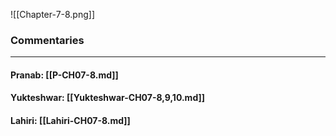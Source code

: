 ![[Chapter-7-8.png]]

### Commentaries

---

#### Pranab: [[P-CH07-8.md]]

#### Yukteshwar: [[Yukteshwar-CH07-8,9,10.md]]

#### Lahiri: [[Lahiri-CH07-8.md]]
